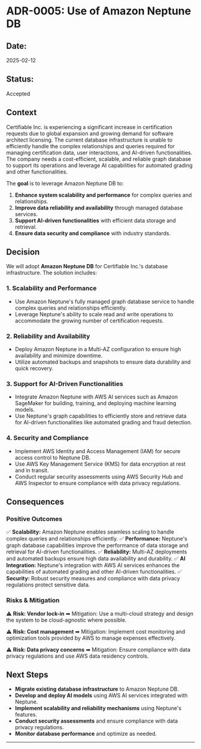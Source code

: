 # **ADR-0005: Use of Amazon Neptune DB**

## **Date:**

2025-02-12

## **Status:**

Accepted

## **Context**

Certifiable Inc. is experiencing a significant increase in certification requests due to global expansion and growing demand for software architect licensing. The current database infrastructure is unable to efficiently handle the complex relationships and queries required for managing certification data, user interactions, and AI-driven functionalities. The company needs a cost-efficient, scalable, and reliable graph database to support its operations and leverage AI capabilities for automated grading and other functionalities.

The **goal** is to leverage Amazon Neptune DB to:

1. **Enhance system scalability and performance** for complex queries and relationships.
2. **Improve data reliability and availability** through managed database services.
3. **Support AI-driven functionalities** with efficient data storage and retrieval.
4. **Ensure data security and compliance** with industry standards.

## **Decision**

We will adopt **Amazon Neptune DB** for Certifiable Inc.'s database infrastructure. The solution includes:

### **1. Scalability and Performance**

- Use Amazon Neptune's fully managed graph database service to handle complex queries and relationships efficiently.
- Leverage Neptune's ability to scale read and write operations to accommodate the growing number of certification requests.

### **2. Reliability and Availability**

- Deploy Amazon Neptune in a Multi-AZ configuration to ensure high availability and minimize downtime.
- Utilize automated backups and snapshots to ensure data durability and quick recovery.

### **3. Support for AI-Driven Functionalities**

- Integrate Amazon Neptune with AWS AI services such as Amazon SageMaker for building, training, and deploying machine learning models.
- Use Neptune's graph capabilities to efficiently store and retrieve data for AI-driven functionalities like automated grading and fraud detection.

### **4. Security and Compliance**

- Implement AWS Identity and Access Management (IAM) for secure access control to Neptune DB.
- Use AWS Key Management Service (KMS) for data encryption at rest and in transit.
- Conduct regular security assessments using AWS Security Hub and AWS Inspector to ensure compliance with data privacy regulations.

## **Consequences**

### **Positive Outcomes**

✅ **Scalability:** Amazon Neptune enables seamless scaling to handle complex queries and relationships efficiently.
✅ **Performance:** Neptune's graph database capabilities improve the performance of data storage and retrieval for AI-driven functionalities.
✅ **Reliability:** Multi-AZ deployments and automated backups ensure high data availability and durability.
✅ **AI Integration:** Neptune's integration with AWS AI services enhances the capabilities of automated grading and other AI-driven functionalities.
✅ **Security:** Robust security measures and compliance with data privacy regulations protect sensitive data.

### **Risks & Mitigation**

⚠ **Risk: Vendor lock-in**
➡ Mitigation: Use a multi-cloud strategy and design the system to be cloud-agnostic where possible.

⚠ **Risk: Cost management**
➡ Mitigation: Implement cost monitoring and optimization tools provided by AWS to manage expenses effectively.

⚠ **Risk: Data privacy concerns**
➡ Mitigation: Ensure compliance with data privacy regulations and use AWS data residency controls.

## **Next Steps**

- **Migrate existing database infrastructure** to Amazon Neptune DB.
- **Develop and deploy AI models** using AWS AI services integrated with Neptune.
- **Implement scalability and reliability mechanisms** using Neptune's features.
- **Conduct security assessments** and ensure compliance with data privacy regulations.
- **Monitor database performance** and optimize as needed.

---
